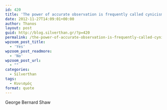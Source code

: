 ```yaml
---
id: 420
title: 'The power of accurate observation is frequently called cynicism by those who don&#8217;t have it'
date: 2012-11-27T14:09:01+00:00
author: Thanos
layout: post
guid: http://blog.silverthan.gr/?p=420
permalink: /the-power-of-accurate-observation-is-frequently-called-cynicism-by-those-who-dont-have-it/
wpzoom_post_title:
  - 'Yes'
wpzoom_post_readmore:
  - 'No'
wpzoom_post_url:
  - ""
categories:
  - Silverthan
tags:
  - Κυνισμός
format: quote
---
```

George Bernard Shaw